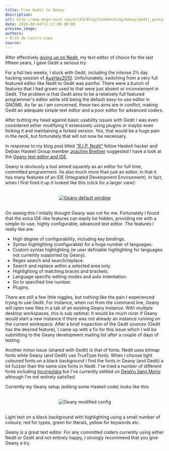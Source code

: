 ```yaml
---
title: From Gedit to Geany.
description:
url: http://www.mega-nerd.com/erikd/Blog/CodeHacking/Geany/gedit_geany.html
date: 2010-08-04T11:17:00-00:00
preview_image:
authors:
- Erik de Castro Lopo
source:
---
```




<p>
After effectively
	<a href="http://www.mega-nerd.com/erikd/Blog/CodeHacking/rip_nedit.html">
	giving up on Nedit</a>,
my text editor of choice for the last fifteen years, I gave Gedit a serious try.
</p>

<p>
For a full two weeks, I stuck with Gedit, including the intense 2&frac12; day
hacking session of
	<a href="http://random.axman6.com/blog/?p=219">
	AusHac2010</a>.
Unfortunately, switching from a very full featured editor like Nedit to Gedit
was painful.
There were a bunch of features that I had grown used to that were just absent or
inconvienient in Gedit.
The problem is that Gedit aims to be a relatively full featured programmer's
editor while still being the default easy-to-use editor in GNOME.
As far as I am concerned, these two aims are in conflict, making Gedit an
adequate simple text editor and a poor editor for advanced coders.
</p>

<p>
After butting my head against basic usability issues with Gedit I was even
considered either modifying it extensively using plugins or maybe even forking
it and maintaining a forked version.
Yes, that would be a huge pain in the neck, but fortunately that will not now
be necessary.
</p>

<p>
In response to my blog post titled
	<a href="http://www.mega-nerd.com/erikd/Blog/CodeHacking/rip_nedit.html">
	<i>&quot;R.I.P. Nedit&quot;</i></a>
fellow Haskell hacker and Debian Haskell Group member
	<a href="https://www.joachim-breitner.de/blog/">
	Joachim Breitner</a>
suggested I have a look at the
	<a href="http://www.geany.org/">
	Geany text editor and IDE</a>.
</p>

<p>
Geany is obviously a tool aimed squarely as an editor for full time, committed
programmers.
Its also much more than just an editor, in that it has many features of an IDE
(Integrated Development Environment).
In fact, when I first fired it up it looked like this (click for a larger view):
</p>

<br/>
<center>
	<a href="http://www.mega-nerd.com/erikd/Img/geany-default.png">
	<img src="http://www.mega-nerd.com/erikd/Img/geany-default-small.png" border="0" alt="Geany default window"/>
	</a>
</center>
<br/>

<p>
On seeing this I initially thought Geany was not for me.
Fortunately I found that the extra IDE-like features can easily be hidden,
providing me with a simple-to-use, highly configurable, advanced text editor.
The features I really like are:
</p>

<ul>
	<li>High degree of configurability, including key bindings.
		</li>
	<li>Syntax highlighting (configurable) for a huge number of languages.
		</li>
	<li>Custom syntax highlighting (ie user definable highlighting for languages
		not currently supported by Geany).
		</li>
	<li>Regex search and search/replace.
		</li>
	<li>Search and replace within a selected area only.
		</li>
	<li>Highlighting of matching braces and brackets.
		</li>
	<li>Language specific editing modes and auto indentation.
		</li>
	<li>Go to specified line number.
		</li>
	<li>Plugins.
		</li>
</ul>

<p>
There are still a few little niggles, but nothing like the pain I experienced
trying to use Gedit.
For instance, when run from the command line, Geany will open new files in a
tab of an existing Geany instance.
With multiple desktop workspaces, this is sub optimal.
It would be much nicer if Geany would start a new instance if there was not
already an instance running on the current workspace.
After a brief inspection of the Gedit sources (Gedit has the desired feature),
I came up with a fix for this issue which I will be submitting to the Geany
development mailing list after a couple of days of testing.
</p>

<p>
Another minor issue (shared with Gedit) is that of fonts.
Nedit uses bitmap fonts while Geany (and Gedit) use TrueType fonts.
When I choose light coloured fonts on a black background I find the fonts in
Geany (and Gedit) a lot fuzzier than the same size fonts in Nedit.
I've tried a number of different fonts including
	<a href="http://www.levien.com/type/myfonts/inconsolata.html">
	Inconsolata</a>
but I've currently settled on
	<a href="http://dejavu-fonts.org/wiki/Main_Page">
	DejaVu Sans Mono</a>
although I'm not entirely satisfied.
</p>

<p>
Currently my Geany setup (editing some Haskell code) looks like this:
</p>

<br/>
<center>
	<img src="http://www.mega-nerd.com/erikd/Img/geany-modded.png" border="0" alt="Geany modified config"/>
</center>
<br/>

<p>
Light text on a black background with highlighting using a small number of
colours; red for types, green for literals, yellow for keywords etc.
</p>

<p>
Geany is a great text editor.
For any committed coders currently using either Nedit or Gedit and not entirely
happy, I strongly recommend that you give Geany a try.
</p>



